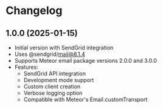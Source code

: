 # Changelog

## 1.0.0 (2025-01-15)

- Initial version with SendGrid integration
- Uses @sendgrid/mail@8.1.4
- Supports Meteor email package versions 2.0.0 and 3.0.0
- Features:
  - SendGrid API integration
  - Development mode support
  - Custom client creation
  - Verbose logging option
  - Compatible with Meteor's Email.customTransport
